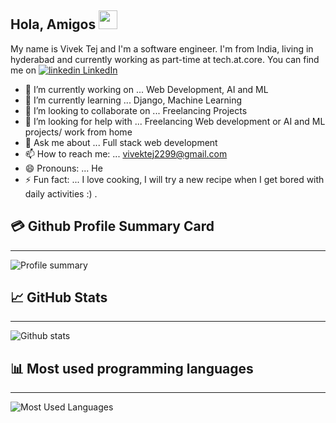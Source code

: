 ## Hola, Amigos <img src="https://raw.githubusercontent.com/MartinHeinz/MartinHeinz/master/wave.gif" width="30px">

<!--
**VivekTej99/VivekTej99** is a ✨ _special_ ✨ repository because its `README.md` (this file) appears on your GitHub profile.

Here are some ideas to get you started:

- 🔭 I’m currently working on ... Web Development, AI and ML
- 🌱 I’m currently learning ...  Django, Machine Learning
- 👯 I’m looking to collaborate on ... Freelancing Projects
- 🤔 I’m looking for help with ... Freelancing Web development or AI and ML projects/ work from home
- 💬 Ask me about ... Full stack web development
- 📫 How to reach me: ... vivektej2299@gmail.com
- 😄 Pronouns: ... He
- ⚡ Fun fact: ... I love cooking, I will try a new recipe when I get bored with daily activities :) .
-->

My name is Vivek Tej and I'm a software engineer. I'm from India, living in hyderabad and currently working as part-time at tech.at.core. You can find me on  <a href="https://www.linkedin.com/in/vivektej" rel="nofollow noreferrer" target="_blank">
    <img src="https://i.stack.imgur.com/gVE0j.png" alt="linkedin"> LinkedIn
  </a> 

- 🔭 I’m currently working on ... Web Development, AI and ML
- 🌱 I’m currently learning ...  Django, Machine Learning
- 👯 I’m looking to collaborate on ... Freelancing Projects
- 🤔 I’m looking for help with ... Freelancing Web development or AI and ML projects/ work from home
- 💬 Ask me about ... Full stack web development
- 📫 How to reach me: ... vivektej2299@gmail.com
- 😄 Pronouns: ... He
- ⚡ Fun fact: ... I love cooking, I will try a new recipe when I get bored with daily activities :) .


## 💳 Github Profile Summary Card

___

![Profile summary](https://github-profile-summary-cards.vercel.app/api/cards/profile-details?username=vivektej99&theme=vue)

## &#x1f4c8; GitHub Stats
____


![Github stats](https://github-readme-stats.vercel.app/api?username=VivekTej99&show_icons=true&theme=radical "github stats")


## 📊 Most used programming languages
____

![Most Used Languages](https://github-readme-stats.vercel.app/api/top-langs/?username=VivekTej99&hide=java,html,tex&title_color=ffffff&text_color=c9cacc&icon_color=2bbc8a&bg_color=1d1f21&langs_count=3%22 "Most used languages")


